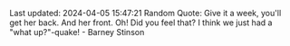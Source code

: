 Last updated: 2024-04-05 15:47:21
Random Quote: Give it a week, you'll get her back. And her front.
Oh! Did you feel that? I think we just had a "what up?"-quake! - Barney Stinson